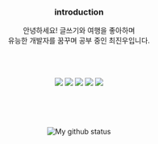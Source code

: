 


<div align=center>

  ### introduction
   
안녕하세요! 
글쓰기와 여행을 좋아하며<br>
유능한 개발자를 꿈꾸며 공부 중인 최진우입니다.<br>

<br><br><br>
<img src="https://img.shields.io/badge/HTML5-E34F26?style=flat-square&logo=HTML5&logoColor=white"/></a>
<img src="https://img.shields.io/badge/CSS3-1572B6?style=flat-square&logo=CSS3&logoColor=white"/></a>
<img src="https://img.shields.io/badge/JavaScript-F7DF1E?style=flat-square&logo=JavaScript&logoColor=white"/></a>
<img src="https://img.shields.io/badge/-ReactJs-61DAFB?logo=react&logoColor=white&style=flat"/></a>
<img src="https://img.shields.io/badge/Node.js-339933?style=flat-square&logo=Node.js&logoColor=white"/></a>


<br><br><br>

![My github status](https://github-readme-stats.vercel.app/api?username=jingoworld&show_icons=vue-dark&theme=radical) 

<!-- -->

</div>

